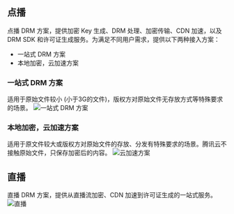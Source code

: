 ## 点播
点播 DRM 方案，提供加密 Key 生成、DRM 处理、加密传输、CDN 加速，以及 DRM SDK 和许可证生成服务。为满足不同用户需求，提供以下两种接入方案：
-  一站式 DRM 方案
-  本地加密，云加速方案

### 一站式 DRM 方案
适用于原始文件较小 (小于3G的文件)，版权方对原始文件无存放方式等特殊要求的场景。
![一站式 DRM 方案](https://main.qcloudimg.com/raw/36a31376e137c31caaa4f4bf3a66045a.png)

### 本地加密，云加速方案
适用于原文件较大或版权方对原始文件的存放、分发有特殊要求的场景。腾讯云不接触原始文件，只保存加密后的内容。
![云加速方案](https://main.qcloudimg.com/raw/db054895d987e0a470fcb13323fed5ca.png)

## 直播
直播 DRM 方案，提供从直播流加密、CDN 加速到许可证生成的一站式服务。
![直播](https://main.qcloudimg.com/raw/d1df2566f31df35895791c90b59ef079.png)


